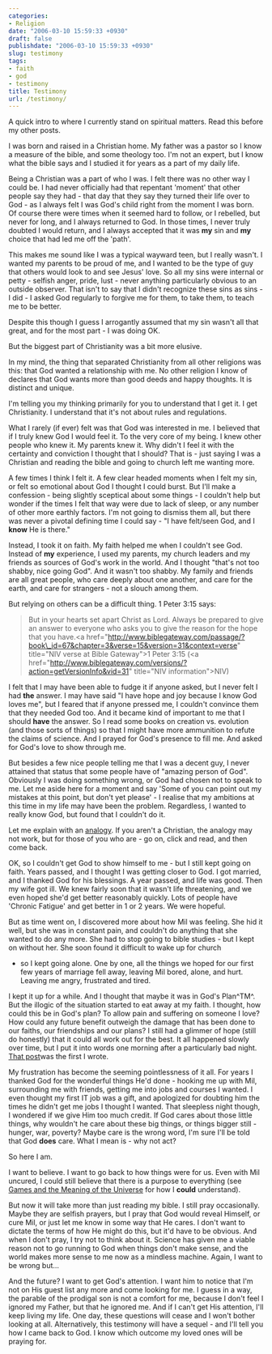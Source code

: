 ```yaml
---
categories:
- Religion
date: "2006-03-10 15:59:33 +0930"
draft: false
publishdate: "2006-03-10 15:59:33 +0930"
slug: testimony
tags:
- faith
- god
- testimony
title: Testimony
url: /testimony/
---
```

A quick intro to where I currently stand on spiritual matters. Read this
before my other posts.

I was born and raised in a Christian home. My father was a pastor so I
know a measure of the bible, and some theology too. I'm not an expert,
but I know what the bible says and I studied it for years as a part of
my daily life.

Being a Christian was a part of who I was. I felt there was no other way
I could be. I had never officially had that repentant 'moment' that
other people say they had - that day that they say they turned their
life over to God - as I always felt I was God's child right from the
moment I was born. Of course there were times when it seemed hard to
follow, or I rebelled, but never for long, and I always returned to God.
In those times, I never truly doubted I would return, and I always
accepted that it was **my** sin and **my** choice that had led me off
the 'path'.

This makes me sound like I was a typical wayward teen, but I really
wasn't. I wanted my parents to be proud of me, and I wanted to be the
type of guy that others would look to and see Jesus' love. So all my
sins were internal or petty - selfish anger, pride, lust - never
anything particularly obvious to an outside observer. That isn't to say
that I didn't recognize these sins as sins - I did - I asked God
regularly to forgive me for them, to take them, to teach me to be
better.

Despite this though I guess I arrogantly assumed that my sin wasn't all
that great, and for the most part - I was doing OK.

But the biggest part of Christianity was a bit more elusive.

In my mind, the thing that separated Christianity from all other
religions was this: that God wanted a relationship with me. No other
religion I know of declares that God wants more than good deeds and
happy thoughts. It is distinct and unique.

I'm telling you my thinking primarily for you to understand that I get
it. I get Christianity. I understand that it's not about rules and
regulations.

What I rarely (if ever) felt was that God was interested in me. I
believed that if I truly knew God I would feel it. To the very core of
my being. I knew other people who knew it. My parents knew it. Why
didn't I feel it with the certainty and conviction I thought that I
should? That is - just saying I was a Christian and reading the bible
and going to church left me wanting more.

A few times I think I felt it. A few clear headed moments when I felt my
sin, or felt so emotional about God I thought I could burst. But I'll
make a confession - being slightly sceptical about some things - I
couldn't help but wonder if the times I felt that way were due to lack
of sleep, or any number of other more earthly factors. I'm not going to
dismiss them all, but there was never a pivotal defining time I could
say - "I have felt/seen God, and I **know** He is there."

Instead, I took it on faith. My faith helped me when I couldn't see God.
Instead of **my** experience, I used my parents, my church leaders and
my friends as sources of God's work in the world. And I thought "that's
not too shabby, nice going God". And it wasn't too shabby. My family and
friends are all great people, who care deeply about one another, and
care for the earth, and care for strangers - not a slouch among them.

But relying on others can be a difficult thing. 1 Peter 3:15 says:

> But in your hearts set apart Christ as Lord. Always be prepared to
> give an answer to everyone who asks you to give the reason for the
> hope that you have.&lt;a
> href="http://www.biblegateway.com/passage/?book\_id=67&chapter=3&verse=15&version=31&context=verse"
> title="NIV verse at Bible Gateway"&gt;1 Peter 3:15 (&lt;a
> href="http://www.biblegateway.com/versions/?action=getVersionInfo&vid=31"
> title="NIV information"&gt;NIV)

I felt that I may have been able to fudge it if anyone asked, but I
never felt I had **the** answer. I may have said "I have hope and joy
because I know God loves me", but I feared that if anyone pressed me, I
couldn't convince them that they needed God too. And it became kind of
important to me that I should **have** the answer. So I read some books
on creation vs. evolution (and those sorts of things) so that I might
have more ammunition to refute the claims of science. And I prayed for
God's presence to fill me. And asked for God's love to show through me.

But besides a few nice people telling me that I was a decent guy, I
never attained that status that some people have of "amazing person of
God". Obviously I was doing something wrong, or God had chosen not to
speak to me. Let me aside here for a moment and say 'Some of you can
point out my mistakes at this point, but don't yet please' - I realise
that my ambitions at this time in my life may have been the problem.
Regardless, I wanted to really know God, but found that I couldn't do
it.

Let me explain with an [analogy](//the.geekorium.com.au/an-analogy/). If
you aren't a Christian, the analogy may not work, but for those of you
who are - go on, click and read, and then come back.

OK, so I couldn't get God to show himself to me - but I still kept going
on faith. Years passed, and I thought I was getting closer to God. I got
married, and I thanked God for his blessings. A year passed, and life
was good. Then my wife got ill. We knew fairly soon that it wasn't life
threatening, and we even hoped she'd get better reasonably quickly. Lots
of people have 'Chronic Fatigue' and get better in 1 or 2 years. We were
hopeful.

But as time went on, I discovered more about how Mil was feeling. She
hid it well, but she was in constant pain, and couldn't do anything that
she wanted to do any more. She had to stop going to bible studies - but
I kept on without her. She soon found it difficult to wake up for church
- so I kept going alone. One by one, all the things we hoped for our
first few years of marriage fell away, leaving Mil bored, alone, and
hurt. Leaving me angry, frustrated and tired.

I kept it up for a while. And I thought that maybe it was in God's
Plan^TM^. But the illogic of the situation started to eat away at my
faith. I thought, how could this be in God's plan? To allow pain and
suffering on someone I love? How could any future benefit outweigh the
damage that has been done to our faiths, our friendships and our plans?
I still had a glimmer of hope (still do honestly) that it could all work
out for the best. It all happened slowly over time, but I put it into
words one morning after a particularly bad night. [That
post](//the.geekorium.com.au/sleepless-nights/)was the first I wrote.

My frustration has become the seeming pointlessness of it all. For years
I thanked God for the wonderful things He'd done - hooking me up with
Mil, surrounding me with friends, getting me into jobs and courses I
wanted. I even thought my first IT job was a gift, and apologized for
doubting him the times he didn't get me jobs I thought I wanted. That
sleepless night though, I wondered if we give Him too much credit. If
God cares about those little things, why wouldn't he care about these
big things, or things bigger still - hunger, war, poverty? Maybe care is
the wrong word, I'm sure I'll be told that God **does** care. What I
mean is - why not act?

So here I am.

I want to believe. I want to go back to how things were for us. Even
with Mil uncured, I could still believe that there is a purpose to
everything (see [Games and the Meaning of the
Universe](//the.geekorium.com.au/games-and-the-meaning-of-the-universe/)
for how I **could** understand).

But now it will take more than just reading my bible. I still pray
occasionally. Maybe they are selfish prayers, but I pray that God would
reveal Himself, or cure Mil, or just let me know in some way that He
cares. I don't want to dictate the terms of how He might do this, but
it'd have to be obvious. And when I don't pray, I try not to think about
it. Science has given me a viable reason not to go running to God when
things don't make sense, and the world makes more sense to me now as a
mindless machine. Again, I want to be wrong but...

And the future? I want to get God's attention. I want him to notice that
I'm not on His guest list any more and come looking for me. I guess in a
way, the parable of the prodigal son is not a comfort for me, because I
don't feel I ignored my Father, but that he ignored me. And if I can't
get His attention, I'll keep living my life. One day, these questions
will cease and I won't bother looking at all. Alternatively, this
testimony will have a sequel - and I'll tell you how I came back to God.
I know which outcome my loved ones will be praying for.